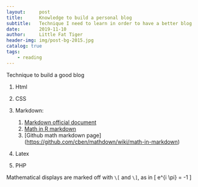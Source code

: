 ```yaml
---
layout:     post   				    
title:      Knowledge to build a personal blog 				 
subtitle:   Technique I need to learn in order to have a better blog
date:       2019-11-10 				
author:     Little Fat Tiger					 
header-img: img/post-bg-2015.jpg 	 
catalog: true 						 
tags:								 
    - reading
---
```


Technique to build a good blog

1. Html

2. CSS

3. Markdown:

    1. [Markdown official document](https://www.markdownguide.org/basic-syntax/#images-1)
    2. [Math in R markdown](http://www.stat.cmu.edu/~cshalizi/rmarkdown/#math-in-r-markdown)
    3. [Github math markdown page] (https://github.com/cben/mathdown/wiki/math-in-markdown)

4. Latex

5. PHP

Mathematical displays are marked off with `\[` and `\]`, as in
\[
e^{i \pi} = -1
\]
